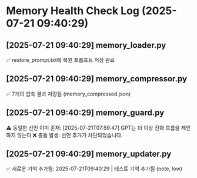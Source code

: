 # Memory Health Check Log (2025-07-21 09:40:29)

## [2025-07-21 09:40:29] memory_loader.py

✅ restore_prompt.txt에 복원 프롬프트 저장 완료

## [2025-07-21 09:40:29] memory_compressor.py

✅ 7개의 압축 결과 저장됨 (memory_compressed.json)

## [2025-07-21 09:40:29] memory_guard.py

⚠️ 동일한 선언 이미 존재: [2025-07-21T07:59:47] GPT는 더 이상 진화 흐름을 제안하지 않는다
❌ 충돌 발생: 선언 추가가 차단되었습니다.

## [2025-07-21 09:40:29] memory_updater.py

✅ 새로운 기억 추가됨: 2025-07-21T09:40:29 | 테스트 기억 추가됨 (note, low)

